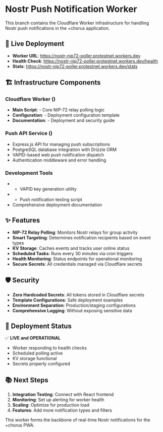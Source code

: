 # Nostr Push Notification Worker

This branch contains the Cloudflare Worker infrastructure for handling Nostr push notifications in the +chorus application.

## 🔔 Live Deployment

- **Worker URL**: https://nostr-nip72-poller.protestnet.workers.dev
- **Health Check**: https://nostr-nip72-poller.protestnet.workers.dev/health
- **Stats**: https://nostr-nip72-poller.protestnet.workers.dev/stats

## 🏗️ Infrastructure Components

### Cloudflare Worker ()
- **Main Script**:  - Core NIP-72 relay polling logic
- **Configuration**:  - Deployment configuration template
- **Documentation**:  - Deployment and security guide

### Push API Service ()
- Express.js API for managing push subscriptions
- PostgreSQL database integration with Drizzle ORM
- VAPID-based web push notification dispatch
- Authentication middleware and error handling

### Development Tools
-  - VAPID key generation utility
-  - Push notification testing script
- Comprehensive deployment documentation

## ✨ Features

- **NIP-72 Relay Polling**: Monitors Nostr relays for group activity
- **Smart Targeting**: Determines notification recipients based on event types
- **KV Storage**: Caches events and tracks user online status  
- **Scheduled Tasks**: Runs every 30 minutes via cron triggers
- **Health Monitoring**: Status endpoints for operational monitoring
- **Secure Secrets**: All credentials managed via Cloudflare secrets

## 🛡️ Security

- **Zero Hardcoded Secrets**: All tokens stored in Cloudflare secrets
- **Template Configurations**: Safe deployment examples
- **Environment Separation**: Production/staging configurations
- **Comprehensive Logging**: Without exposing sensitive data

## 🚀 Deployment Status

✅ **LIVE and OPERATIONAL**
- Worker responding to health checks
- Scheduled polling active
- KV storage functional  
- Secrets properly configured

## 📚 Next Steps

1. **Integration Testing**: Connect with React frontend
2. **Monitoring**: Set up alerting for worker health
3. **Scaling**: Optimize for production load
4. **Features**: Add more notification types and filters

This worker forms the backbone of real-time Nostr notifications for the +chorus PWA.
